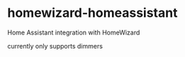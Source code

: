 # homewizard-homeassistant
Home Assistant integration with HomeWizard

currently only supports dimmers
